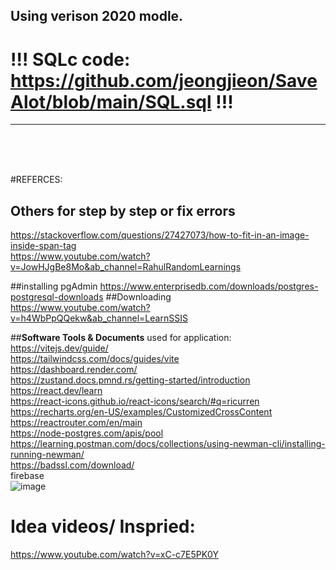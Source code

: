Using verison 2020 modle.
---------------------------------------------------------------------------------------------
# !!! SQLc code: https://github.com/jeongjieon/SaveAlot/blob/main/SQL.sql !!!
---------------------------------------------------------------------------------------------
<br>
<br>
<br>


#REFERCES: 

## Others for **step by step or fix errors**
https://stackoverflow.com/questions/27427073/how-to-fit-in-an-image-inside-span-tag <br>
https://www.youtube.com/watch?v=JowHJgBe8Mo&ab_channel=RahulRandomLearnings <br>

##installing pgAdmin
https://www.enterprisedb.com/downloads/postgres-postgresql-downloads ##Downloading <br>
https://www.youtube.com/watch?v=h4WbPpQQekw&ab_channel=LearnSSIS <br>

##**Software Tools & Documents** used for application:
https://vitejs.dev/guide/ <br>
https://tailwindcss.com/docs/guides/vite <br>
https://dashboard.render.com/ <br>
https://zustand.docs.pmnd.rs/getting-started/introduction <br>
https://react.dev/learn <br>
https://react-icons.github.io/react-icons/search/#q=ricurren <br>
https://recharts.org/en-US/examples/CustomizedCrossContent <br>
https://reactrouter.com/en/main <br>
https://node-postgres.com/apis/pool <br>
https://learning.postman.com/docs/collections/using-newman-cli/installing-running-newman/ <br>
https://badssl.com/download/ <br>
firebase <br>
![image](https://github.com/user-attachments/assets/0ed29f12-fef6-44b7-88ce-3dfcdb70c62c)

# Idea videos/ Inspried:<br>
https://www.youtube.com/watch?v=xC-c7E5PK0Y

